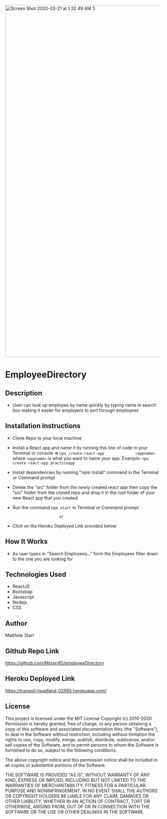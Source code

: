 <img width="1130" alt="Screen Shot 2020-03-21 at 1 32 49 AM 3" src="https://user-images.githubusercontent.com/53281244/77220180-f9ef9480-6b13-11ea-9854-acc5e1e99fbe.png">

# EmployeeDirectory

## Description

 * User can look up employee by name quickly by typing name in search box making it easier for employers to sort through          employees

## Installation Instructions

 * Clone Repo to your local machine

 * Install a React app and name it by running this line of code in your Terminal or console => `npx create-react-app              <appname>` where `<appname>` is what you want to name your app. Example: `npx create-react-app practiceapp`
 
 * Install dependencies by running "npm install" command in the Terminal or Command prompt
 
 * Delete the "src" folder from the newly created react app then copy the "src" folder from the cloned repo and drop it in the    root folder of  your new React app that you created
 
 * Run the command `npm start` in Terminal or Command prompt
 
                            or

 *  Click on the Heroku Deployed Link provided below

## How It Works

 * As user types in "Search Employees..." form the Employees filter down to the one you are looking for 

## Technologies Used

 * ReactJS
 * Bootstrap
 * Javascript
 * Nodejs
 * CSS

## Author
Matthew Starr

## Github Repo Link

https://github.com/Mstarr85/employeeDirectory

## Heroku Deployed Link

https://tranquil-headland-02955.herokuapp.com/

## License

This project is licensed under the MIT License Copyright (c) 2010-2020 Permission is hereby granted, free of charge, to any person obtaining a copy of this software and associated documentation files (the "Software"), to deal in the Software without restriction, including without limitation the rights to use, copy, modify, merge, publish, distribute, sublicense, and/or sell copies of the Software, and to permit persons to whom the Software is furnished to do so, subject to the following conditions:

The above copyright notice and this permission notice shall be included in all copies or substantial portions of the Software.

THE SOFTWARE IS PROVIDED "AS IS", WITHOUT WARRANTY OF ANY KIND, EXPRESS OR IMPLIED, INCLUDING BUT NOT LIMITED TO THE WARRANTIES OF MERCHANTABILITY, FITNESS FOR A PARTICULAR PURPOSE AND NONINFRINGEMENT. IN NO EVENT SHALL THE AUTHORS OR COPYRIGHT HOLDERS BE LIABLE FOR ANY CLAIM, DAMAGES OR OTHER LIABILITY, WHETHER IN AN ACTION OF CONTRACT, TORT OR OTHERWISE, ARISING FROM, OUT OF OR IN CONNECTION WITH THE SOFTWARE OR THE USE OR OTHER DEALINGS IN THE SOFTWARE.


    

